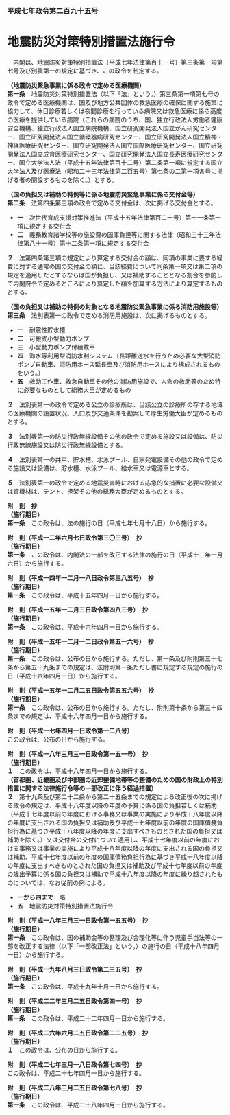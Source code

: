 ### 平成七年政令第二百九十五号  
# 地震防災対策特別措置法施行令  
　内閣は、地震防災対策特別措置法（平成七年法律第百十一号）第三条第一項第七号及び別表第一の規定に基づき、この政令を制定する。  
  
**（地震防災緊急事業に係る政令で定める医療機関）**  
**第一条**　地震防災対策特別措置法（以下「法」という。）第三条第一項第七号の政令で定める医療機関は、国及び地方公共団体の救急医療の確保に関する施策に協力して、休日診療若しくは夜間診療を行っている病院又は救急医療に係る高度の医療を提供している病院（これらの病院のうち、国、独立行政法人労働者健康安全機構、独立行政法人国立病院機構、国立研究開発法人国立がん研究センター、国立研究開発法人国立循環器病研究センター、国立研究開発法人国立精神・神経医療研究センター、国立研究開発法人国立国際医療研究センター、国立研究開発法人国立成育医療研究センター、国立研究開発法人国立長寿医療研究センター、国立大学法人法（平成十五年法律第百十二号）第二条第一項に規定する国立大学法人及び医療法（昭和二十三年法律第二百五号）第七条の二第一項各号に掲げる者の開設するものを除く。）とする。  
  
**（国の負担又は補助の特例等に係る地震防災緊急事業に係る交付金等）**  
**第二条**　法第四条第三項の政令で定める交付金は、次に掲げる交付金とする。  
* **一**　次世代育成支援対策推進法（平成十五年法律第百二十号）第十一条第一項に規定する交付金  
* **二**　義務教育諸学校等の施設費の国庫負担等に関する法律（昭和三十三年法律第八十一号）第十二条第一項に規定する交付金  
  
**２**　法第四条第三項の規定により算定する交付金の額は、同項の事業に要する経費に対する通常の国の交付金の額に、当該経費について同条第一項又は第二項の規定を適用したとするならば国が負担し、又は補助することとなる割合を参酌して内閣府令で定めるところにより算定した額を加算する方法により算定するものとする。  
  
**（国の負担又は補助の特例の対象となる地震防災緊急事業に係る消防用施設等）**  
**第三条**　法別表第一の政令で定める消防用施設は、次に掲げるものとする。  
* **一**　耐震性貯水槽  
* **二**　可搬式小型動力ポンプ  
* **三**　小型動力ポンプ付積載車  
* **四**　海水等利用型消防水利システム（長距離送水を行うため必要な大型消防ポンプ自動車、消防用ホース延長車及び消防用ホースにより構成されるものをいう。）  
* **五**　救助工作車、救急自動車その他の消防用施設で、人命の救助等のため特に必要なものとして総務大臣が定めるもの  
  
**２**　法別表第一の政令で定める公立の診療所は、当該公立の診療所の存する地域の医療機関の設置状況、人口及び交通条件を勘案して厚生労働大臣が定めるものとする。  
  
**３**　法別表第一の防災行政無線設備その他の政令で定める施設又は設備は、防災行政無線施設又は防災行政無線設備とする。  
  
**４**　法別表第一の井戸、貯水槽、水泳プール、自家発電設備その他の政令で定める施設又は設備は、貯水槽、水泳プール、給水車又は電源車とする。  
  
**５**　法別表第一の政令で定める地震災害時における応急的な措置に必要な設備又は資機材は、テント、担架その他の総務大臣が定めるものとする。  
  
**附　則　抄**  
**（施行期日）**  
**第一条**　この政令は、法の施行の日（平成七年七月十八日）から施行する。  
  
**附　則（平成一二年六月七日政令第三〇三号）　抄**  
**（施行期日）**  
**第一条**　この政令は、内閣法の一部を改正する法律の施行の日（平成十三年一月六日）から施行する。  
  
**附　則（平成一四年一二月一八日政令第三八五号）　抄**  
**（施行期日）**  
**第一条**　この政令は、平成十五年四月一日から施行する。  
  
**附　則（平成一五年一二月三日政令第四八三号）　抄**  
**（施行期日）**  
**第一条**　この政令は、平成十六年四月一日から施行する。  
  
**附　則（平成一五年一二月一二日政令第五一六号）　抄**  
**（施行期日）**  
**第一条**　この政令は、公布の日から施行する。ただし、第一条及び附則第三十七条から第五十九条までの規定は、法附則第一条ただし書に規定する規定の施行の日（平成十六年四月一日）から施行する。  
  
**附　則（平成一五年一二月二五日政令第五五六号）　抄**  
**（施行期日）**  
**第一条**　この政令は、公布の日から施行する。ただし、附則第十条から第三十四条までの規定は、平成十六年四月一日から施行する。  
  
**附　則（平成一七年四月一日政令第一二八号）**  
この政令は、公布の日から施行する。  
  
**附　則（平成一八年三月三一日政令第一五一号）　抄**  
**（施行期日）**  
**１**　この政令は、平成十八年四月一日から施行する。  
**（首都圏、近畿圏及び中部圏の近郊整備地帯等の整備のための国の財政上の特別措置に関する法律施行令等の一部改正に伴う経過措置）**  
**２**　第十九条及び第二十二条から第二十五条までの規定による改正後の次に掲げる政令の規定は、平成十八年度以降の年度の予算に係る国の負担若しくは補助（平成十七年度以前の年度における事務又は事業の実施により平成十八年度以降の年度に支出される国の負担又は補助及び平成十七年度以前の年度の国庫債務負担行為に基づき平成十八年度以降の年度に支出すべきものとされた国の負担又は補助を除く。）又は交付金の交付について適用し、平成十七年度以前の年度における事務又は事業の実施により平成十八年度以降の年度に支出される国の負担又は補助、平成十七年度以前の年度の国庫債務負担行為に基づき平成十八年度以降の年度に支出すべきものとされた国の負担又は補助及び平成十七年度以前の年度の歳出予算に係る国の負担又は補助で平成十八年度以降の年度に繰り越されたものについては、なお従前の例による。  
* **一から四まで**　略  
* **五**　地震防災対策特別措置法施行令  
  
**附　則（平成一八年三月三一日政令第一五五号）　抄**  
**（施行期日）**  
**第一条**　この政令は、国の補助金等の整理及び合理化等に伴う児童手当法等の一部を改正する法律（以下「一部改正法」という。）の施行の日（平成十八年四月一日）から施行する。  
  
**附　則（平成一九年八月三日政令第二三五号）　抄**  
**（施行期日）**  
**第一条**　この政令は、平成十九年十月一日から施行する。  
  
**附　則（平成二二年三月二五日政令第四一号）　抄**  
**（施行期日）**  
**第一条**　この政令は、平成二十二年四月一日から施行する。  
  
**附　則（平成二六年六月二五日政令第二二五号）　抄**  
**（施行期日）**  
**１**　この政令は、公布の日から施行する。  
  
**附　則（平成二七年三月一八日政令第七四号）　抄**  
この政令は、平成二十七年四月一日から施行する。  
  
**附　則（平成二八年三月二五日政令第七八号）　抄**  
**（施行期日）**  
**第一条**　この政令は、平成二十八年四月一日から施行する。  
  
